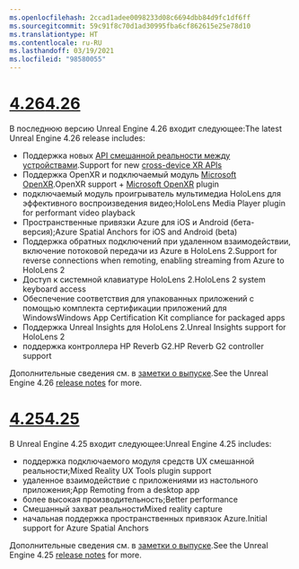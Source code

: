 ```yaml
---
ms.openlocfilehash: 2ccad1adee0098233d08c6694dbb84d9fc1df6ff
ms.sourcegitcommit: 59c91f8c70d1ad30995fba6cf862615e25e78d10
ms.translationtype: HT
ms.contentlocale: ru-RU
ms.lasthandoff: 03/19/2021
ms.locfileid: "98580055"
---
```

# <a name="426"></a>[<span data-ttu-id="a59dc-101">4.26</span><span class="sxs-lookup"><span data-stu-id="a59dc-101">4.26</span></span>](#tab/ue426)

<span data-ttu-id="a59dc-102">В последнюю версию Unreal Engine 4.26 входит следующее:</span><span class="sxs-lookup"><span data-stu-id="a59dc-102">The latest Unreal Engine 4.26 release includes:</span></span>
* <span data-ttu-id="a59dc-103">Поддержка новых [API смешанной реальности между устройствами](../unreal-porting.md).</span><span class="sxs-lookup"><span data-stu-id="a59dc-103">Support for new [cross-device XR APIs](../unreal-porting.md)</span></span>
* <span data-ttu-id="a59dc-104">Поддержка OpenXR и подключаемый модуль [Microsoft OpenXR](https://github.com/microsoft/Microsoft-OpenXR-Unreal).</span><span class="sxs-lookup"><span data-stu-id="a59dc-104">OpenXR support + [Microsoft OpenXR](https://github.com/microsoft/Microsoft-OpenXR-Unreal) plugin</span></span> 
* <span data-ttu-id="a59dc-105">подключаемый модуль проигрыватель мультимедиа HoloLens для эффективного воспроизведения видео;</span><span class="sxs-lookup"><span data-stu-id="a59dc-105">HoloLens Media Player plugin for performant video playback</span></span>
* <span data-ttu-id="a59dc-106">Пространственные привязки Azure для iOS и Android (бета-версия);</span><span class="sxs-lookup"><span data-stu-id="a59dc-106">Azure Spatial Anchors for iOS and Android (beta)</span></span>
* <span data-ttu-id="a59dc-107">Поддержка обратных подключений при удаленном взаимодействии, включение потоковой передачи из Azure в HoloLens 2.</span><span class="sxs-lookup"><span data-stu-id="a59dc-107">Support for reverse connections when remoting, enabling streaming from Azure to HoloLens 2</span></span>
* <span data-ttu-id="a59dc-108">Доступ к системной клавиатуре HoloLens 2.</span><span class="sxs-lookup"><span data-stu-id="a59dc-108">HoloLens 2 system keyboard access</span></span>
* <span data-ttu-id="a59dc-109">Обеспечение соответствия для упакованных приложений с помощью комплекта сертификации приложений для Windows</span><span class="sxs-lookup"><span data-stu-id="a59dc-109">Windows App Certification Kit compliance for packaged apps</span></span>
* <span data-ttu-id="a59dc-110">Поддержка Unreal Insights для HoloLens 2.</span><span class="sxs-lookup"><span data-stu-id="a59dc-110">Unreal Insights support for HoloLens 2</span></span>
* <span data-ttu-id="a59dc-111">поддержка контроллера HP Reverb G2.</span><span class="sxs-lookup"><span data-stu-id="a59dc-111">HP Reverb G2 controller support</span></span>

<span data-ttu-id="a59dc-112">Дополнительные сведения см. в <a href="https://docs.unrealengine.com/Support/Builds/ReleaseNotes/4_26/index.html" target="_blank" title="заметках о выпуске Unreal Engine 4.26">заметки о выпуске</a>.</span><span class="sxs-lookup"><span data-stu-id="a59dc-112">See the Unreal Engine 4.26 <a href="https://docs.unrealengine.com/Support/Builds/ReleaseNotes/4_26/index.html" target="_blank" title="Unreal Engine 4.26 release notes">release notes</a> for more.</span></span> 


# <a name="425"></a>[<span data-ttu-id="a59dc-113">4.25</span><span class="sxs-lookup"><span data-stu-id="a59dc-113">4.25</span></span>](#tab/ue425)

<span data-ttu-id="a59dc-114">В Unreal Engine 4.25 входит следующее:</span><span class="sxs-lookup"><span data-stu-id="a59dc-114">Unreal Engine 4.25 includes:</span></span>
* <span data-ttu-id="a59dc-115">поддержка подключаемого модуля средств UX смешанной реальности;</span><span class="sxs-lookup"><span data-stu-id="a59dc-115">Mixed Reality UX Tools plugin support</span></span>
* <span data-ttu-id="a59dc-116">удаленное взаимодействие с приложениями из настольного приложения;</span><span class="sxs-lookup"><span data-stu-id="a59dc-116">App Remoting from a desktop app</span></span>
* <span data-ttu-id="a59dc-117">более высокая производительность;</span><span class="sxs-lookup"><span data-stu-id="a59dc-117">Better performance</span></span>
* <span data-ttu-id="a59dc-118">Смешанный захват реальности</span><span class="sxs-lookup"><span data-stu-id="a59dc-118">Mixed reality capture</span></span>
* <span data-ttu-id="a59dc-119">начальная поддержка пространственных привязок Azure.</span><span class="sxs-lookup"><span data-stu-id="a59dc-119">Initial support for Azure Spatial Anchors</span></span>

<span data-ttu-id="a59dc-120">Дополнительные сведения см. в <a href="https://docs.unrealengine.com/Support/Builds/ReleaseNotes/4_25/index.html" target="_blank" title="заметках о выпуске Unreal Engine 4.25">заметки о выпуске</a>.</span><span class="sxs-lookup"><span data-stu-id="a59dc-120">See the Unreal Engine 4.25 <a href="https://docs.unrealengine.com/Support/Builds/ReleaseNotes/4_25/index.html" target="_blank" title="Unreal Engine 4.25 release notes">release notes</a> for more.</span></span>